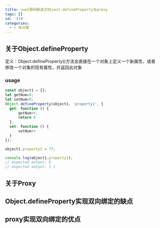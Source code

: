 ```yaml
---
title: vue3源码解读之Object.defineProperty与proxy
tags: []
id: '174'
categories:
  - - 未分类
---
```


## 关于Object.defineProperty

定义：Object.defineProperty()方法会直接在一个对象上定义一个新属性，或者修改一个对象的现有属性，并返回此对象

### usage

```javascript
const object1 = {};
let getNum=0;
let setNum=0;
Object.defineProperty(object1, 'property1', {
  get: function () {
      getNum++;
      return 8
  },
  set: function () {
      setNum++
  }
});

object1.property1 = 77;

console.log(object1.property1);
// expected output: 8
// expected output: 1 1
```

## 关于Proxy

## Object.defineProperty实现双向绑定的缺点

## proxy实现双向绑定的优点